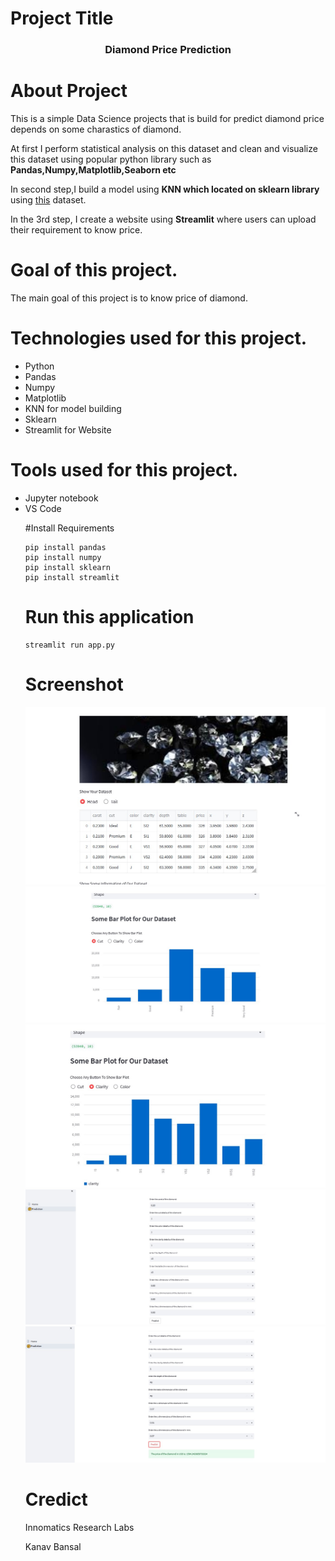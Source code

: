 # Project Title
<center><h3 style='color:"green";'>Diamond Price Prediction</h3></center>

# About Project
This is a simple Data Science projects that is build for predict diamond price depends on some charastics of diamond.

At first I perform statistical analysis on this dataset and clean and visualize this dataset using popular python library such as <b>Pandas,Numpy,Matplotlib,Seaborn etc</b>

In second step,I build a model using <b>KNN which located on sklearn library </b> using <a href="https://github.com/farhad06/Projects/tree/main/Diammond/data">this</a> dataset.

In the 3rd step, I create a website using <b>Streamlit</b> where users can upload their requirement to know price.

# Goal of this project.
The main goal of this project is to know price of diamond.

# Technologies used for this project.
<ul>
<li>Python</li>
<li>Pandas</li>
<li>Numpy</li>
<li>Matplotlib</li>
<li>KNN for model building</li>
<li>Sklearn</li>
<li>Streamlit for Website</li>
</ul>

# Tools used for this project.
<ul>
<li>Jupyter notebook</li>
<li>VS Code</li>

#Install Requirements

```
pip install pandas 
pip install numpy
pip install sklearn
pip install streamlit

```

# Run this application

```
streamlit run app.py

```


# Screenshot
<img src="https://github.com/farhad06/Projects/blob/main/Diammond/SS/dia-1.jpg">

<img src="https://github.com/farhad06/Projects/blob/main/Diammond/SS/dia-2.jpg">

<img src="https://github.com/farhad06/Projects/blob/main/Diammond/SS/dia-3.jpg">

<img src="https://github.com/farhad06/Projects/blob/main/Diammond/SS/dia-4.jpg">

<img src="https://github.com/farhad06/Projects/blob/main/Diammond/SS/dia-5.jpg">


# Credict 

Innomatics Research Labs<br>
  
Kanav Bansal

